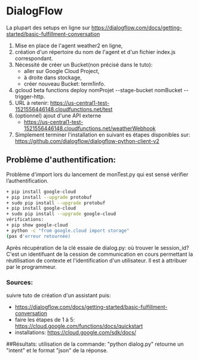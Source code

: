 # DialogFlow

La plupart des setups en ligne sur https://dialogflow.com/docs/getting-started/basic-fulfillment-conversation
1. Mise en place de l'agent weather2 en ligne,
2. création d'un répertoire du nom de l'agent et d'un fichier index.js correspondant.
3. Nécessité de créer un Bucket(non précisé dans le tuto):
    + aller sur Google Cloud Project,
    + à droite dans stockage,
    + créer nouveau Bucket: term1info.
4. gcloud beta functions deploy nomProjet --stage-bucket nomBucket --trigger-http.
5. URL à retenir:  https://us-central1-test-1521556446148.cloudfunctions.net/test
6. (optionnel) ajout d'une API externe
    + https://us-central1-test-1521556446148.cloudfunctions.net/weatherWebhook
7. Simplement terminer l'installation en suivant es étapes disponibles sur: https://github.com/dialogflow/dialogflow-python-client-v2




## Problème d'authentification:
Problème d'import lors du lancement de monTest.py qui est sensé vérifier l’authentification.
````bash
+ pip install google-cloud
+ pip install --upgrade protobuf
+ sudo pip install --upgrade protobuf
+ pip install google-cloud
+ sudo pip install --upgrade google-cloud
vérifications:
+ pip show google-cloud
+ python -c "from google.cloud import storage"
(pas d'erreur retournée)
````
Après récupération de la clé essaie de dialog.py: où trouver le session_id?
C'est un identifuant de la cession de communication en cours permettant la réutilisation de contexte et l'identification d'un utilisateur. Il est à attribuer par le programmeur.


### Sources:

suivre tuto de création d'un assistant puis:
+ https://dialogflow.com/docs/getting-started/basic-fulfillment-conversation
+ faire les étapes de 1 à 5: https://cloud.google.com/functions/docs/quickstart
+ installations: https://cloud.google.com/sdk/docs/


##Résultats:
utilisation de la commande:
"python dialog.py"
retourne un "intent" et le format "json" de la réponse.
